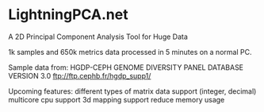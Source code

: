 # LightningPCA.net
A 2D Principal Component Analysis Tool for Huge Data

1k samples and 650k metrics data processed in 5 minutes on a normal PC.

Sample data from:
HGDP-CEPH GENOME DIVERSITY PANEL DATABASE VERSION 3.0
ftp://ftp.cephb.fr/hgdp_supp1/


Upcoming features:
different types of matrix data support (integer, decimal)
multicore cpu support
3d mapping support
reduce memory usage
